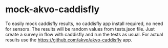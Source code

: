 # mock-akvo-caddisfly

To easily mock caddisfly results, no caddisfly app install required, no need for sensors. The results will be random values from tests.json file. Just create a survey in flow with caddisfly and run the tests as usual. For actual results use the https://github.com/akvo/akvo-caddisfly app.

